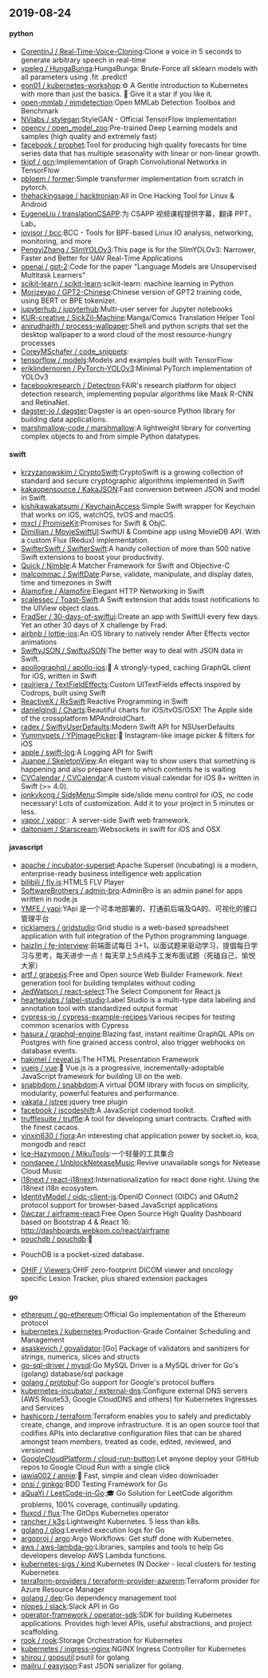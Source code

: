 ## 2019-08-24

#### python
* [CorentinJ / Real-Time-Voice-Cloning](https://github.com/CorentinJ/Real-Time-Voice-Cloning):Clone a voice in 5 seconds to generate arbitrary speech in real-time
* [ypeleg / HungaBunga](https://github.com/ypeleg/HungaBunga):HungaBunga: Brute-Force all sklearn models with all parameters using .fit .predict!
* [eon01 / kubernetes-workshop](https://github.com/eon01/kubernetes-workshop):⚙️
A Gentle introduction to Kubernetes with more than just the basics.
🌟
Give it a star if you like it.
* [open-mmlab / mmdetection](https://github.com/open-mmlab/mmdetection):Open MMLab Detection Toolbox and Benchmark
* [NVlabs / stylegan](https://github.com/NVlabs/stylegan):StyleGAN - Official TensorFlow Implementation
* [opencv / open_model_zoo](https://github.com/opencv/open_model_zoo):Pre-trained Deep Learning models and samples (high quality and extremely fast)
* [facebook / prophet](https://github.com/facebook/prophet):Tool for producing high quality forecasts for time series data that has multiple seasonality with linear or non-linear growth.
* [tkipf / gcn](https://github.com/tkipf/gcn):Implementation of Graph Convolutional Networks in TensorFlow
* [pbloem / former](https://github.com/pbloem/former):Simple transformer implementation from scratch in pytorch.
* [thehackingsage / hacktronian](https://github.com/thehackingsage/hacktronian):All in One Hacking Tool for Linux & Android
* [EugeneLiu / translationCSAPP](https://github.com/EugeneLiu/translationCSAPP):为 CSAPP 视频课程提供字幕，翻译 PPT，Lab。
* [iovisor / bcc](https://github.com/iovisor/bcc):BCC - Tools for BPF-based Linux IO analysis, networking, monitoring, and more
* [PengyiZhang / SlimYOLOv3](https://github.com/PengyiZhang/SlimYOLOv3):This page is for the SlimYOLOv3: Narrower, Faster and Better for UAV Real-Time Applications
* [openai / gpt-2](https://github.com/openai/gpt-2):Code for the paper "Language Models are Unsupervised Multitask Learners"
* [scikit-learn / scikit-learn](https://github.com/scikit-learn/scikit-learn):scikit-learn: machine learning in Python
* [Morizeyao / GPT2-Chinese](https://github.com/Morizeyao/GPT2-Chinese):Chinese version of GPT2 training code, using BERT or BPE tokenizer.
* [jupyterhub / jupyterhub](https://github.com/jupyterhub/jupyterhub):Multi-user server for Jupyter notebooks
* [KUR-creative / SickZil-Machine](https://github.com/KUR-creative/SickZil-Machine):Manga/Comics Translation Helper Tool
* [anirudhajith / process-wallpaper](https://github.com/anirudhajith/process-wallpaper):Shell and python scripts that set the desktop wallpaper to a word cloud of the most resource-hungry processes
* [CoreyMSchafer / code_snippets](https://github.com/CoreyMSchafer/code_snippets):
* [tensorflow / models](https://github.com/tensorflow/models):Models and examples built with TensorFlow
* [eriklindernoren / PyTorch-YOLOv3](https://github.com/eriklindernoren/PyTorch-YOLOv3):Minimal PyTorch implementation of YOLOv3
* [facebookresearch / Detectron](https://github.com/facebookresearch/Detectron):FAIR's research platform for object detection research, implementing popular algorithms like Mask R-CNN and RetinaNet.
* [dagster-io / dagster](https://github.com/dagster-io/dagster):Dagster is an open-source Python library for building data applications.
* [marshmallow-code / marshmallow](https://github.com/marshmallow-code/marshmallow):A lightweight library for converting complex objects to and from simple Python datatypes.

#### swift
* [krzyzanowskim / CryptoSwift](https://github.com/krzyzanowskim/CryptoSwift):CryptoSwift is a growing collection of standard and secure cryptographic algorithms implemented in Swift
* [kakaopensource / KakaJSON](https://github.com/kakaopensource/KakaJSON):Fast conversion between JSON and model in Swift.
* [kishikawakatsumi / KeychainAccess](https://github.com/kishikawakatsumi/KeychainAccess):Simple Swift wrapper for Keychain that works on iOS, watchOS, tvOS and macOS.
* [mxcl / PromiseKit](https://github.com/mxcl/PromiseKit):Promises for Swift & ObjC.
* [Dimillian / MovieSwiftUI](https://github.com/Dimillian/MovieSwiftUI):SwiftUI & Combine app using MovieDB API. With a custom Flux (Redux) implementation.
* [SwifterSwift / SwifterSwift](https://github.com/SwifterSwift/SwifterSwift):A handy collection of more than 500 native Swift extensions to boost your productivity.
* [Quick / Nimble](https://github.com/Quick/Nimble):A Matcher Framework for Swift and Objective-C
* [malcommac / SwiftDate](https://github.com/malcommac/SwiftDate):Parse, validate, manipulate, and display dates, time and timezones in Swift
* [Alamofire / Alamofire](https://github.com/Alamofire/Alamofire):Elegant HTTP Networking in Swift
* [scalessec / Toast-Swift](https://github.com/scalessec/Toast-Swift):A Swift extension that adds toast notifications to the UIView object class.
* [FradSer / 30-days-of-swiftui](https://github.com/FradSer/30-days-of-swiftui):Create an app with SwiftUI every few days. Yet an other 30 days of X challenge by Frad.
* [airbnb / lottie-ios](https://github.com/airbnb/lottie-ios):An iOS library to natively render After Effects vector animations
* [SwiftyJSON / SwiftyJSON](https://github.com/SwiftyJSON/SwiftyJSON):The better way to deal with JSON data in Swift.
* [apollographql / apollo-ios](https://github.com/apollographql/apollo-ios):📱
A strongly-typed, caching GraphQL client for iOS, written in Swift
* [raulriera / TextFieldEffects](https://github.com/raulriera/TextFieldEffects):Custom UITextFields effects inspired by Codrops, built using Swift
* [ReactiveX / RxSwift](https://github.com/ReactiveX/RxSwift):Reactive Programming in Swift
* [danielgindi / Charts](https://github.com/danielgindi/Charts):Beautiful charts for iOS/tvOS/OSX! The Apple side of the crossplatform MPAndroidChart.
* [radex / SwiftyUserDefaults](https://github.com/radex/SwiftyUserDefaults):Modern Swift API for NSUserDefaults
* [Yummypets / YPImagePicker](https://github.com/Yummypets/YPImagePicker):📸
Instagram-like image picker & filters for iOS
* [apple / swift-log](https://github.com/apple/swift-log):A Logging API for Swift
* [Juanpe / SkeletonView](https://github.com/Juanpe/SkeletonView):An elegant way to show users that something is happening and also prepare them to which contents he is waiting
* [CVCalendar / CVCalendar](https://github.com/CVCalendar/CVCalendar):A custom visual calendar for iOS 8+ written in Swift (>= 4.0).
* [jonkykong / SideMenu](https://github.com/jonkykong/SideMenu):Simple side/slide menu control for iOS, no code necessary! Lots of customization. Add it to your project in 5 minutes or less.
* [vapor / vapor](https://github.com/vapor/vapor):💧
A server-side Swift web framework.
* [daltoniam / Starscream](https://github.com/daltoniam/Starscream):Websockets in swift for iOS and OSX

#### javascript
* [apache / incubator-superset](https://github.com/apache/incubator-superset):Apache Superset (incubating) is a modern, enterprise-ready business intelligence web application
* [bilibili / flv.js](https://github.com/bilibili/flv.js):HTML5 FLV Player
* [SoftwareBrothers / admin-bro](https://github.com/SoftwareBrothers/admin-bro):AdminBro is an admin panel for apps written in node.js
* [YMFE / yapi](https://github.com/YMFE/yapi):YApi 是一个可本地部署的、打通前后端及QA的、可视化的接口管理平台
* [ricklamers / gridstudio](https://github.com/ricklamers/gridstudio):Grid studio is a web-based spreadsheet application with full integration of the Python programming language.
* [haizlin / fe-interview](https://github.com/haizlin/fe-interview):前端面试每日 3+1，以面试题来驱动学习，提倡每日学习与思考，每天进步一点！每天早上5点纯手工发布面试题（死磕自己，愉悦大家）
* [artf / grapesjs](https://github.com/artf/grapesjs):Free and Open source Web Builder Framework. Next generation tool for building templates without coding
* [JedWatson / react-select](https://github.com/JedWatson/react-select):The Select Component for React.js
* [heartexlabs / label-studio](https://github.com/heartexlabs/label-studio):Label Studio is a multi-type data labeling and annotation tool with standardized output format
* [cypress-io / cypress-example-recipes](https://github.com/cypress-io/cypress-example-recipes):Various recipes for testing common scenarios with Cypress
* [hasura / graphql-engine](https://github.com/hasura/graphql-engine):Blazing fast, instant realtime GraphQL APIs on Postgres with fine grained access control, also trigger webhooks on database events.
* [hakimel / reveal.js](https://github.com/hakimel/reveal.js):The HTML Presentation Framework
* [vuejs / vue](https://github.com/vuejs/vue):🖖
Vue.js is a progressive, incrementally-adoptable JavaScript framework for building UI on the web.
* [snabbdom / snabbdom](https://github.com/snabbdom/snabbdom):A virtual DOM library with focus on simplicity, modularity, powerful features and performance.
* [vakata / jstree](https://github.com/vakata/jstree):jquery tree plugin
* [facebook / jscodeshift](https://github.com/facebook/jscodeshift):A JavaScript codemod toolkit.
* [trufflesuite / truffle](https://github.com/trufflesuite/truffle):A tool for developing smart contracts. Crafted with the finest cacaos.
* [yinxin630 / fiora](https://github.com/yinxin630/fiora):An interesting chat application power by socket.io, koa, mongodb and react
* [Ice-Hazymoon / MikuTools](https://github.com/Ice-Hazymoon/MikuTools):一个轻量的工具集合
* [nondanee / UnblockNeteaseMusic](https://github.com/nondanee/UnblockNeteaseMusic):Revive unavailable songs for Netease Cloud Music
* [i18next / react-i18next](https://github.com/i18next/react-i18next):Internationalization for react done right. Using the i18next i18n ecosystem.
* [IdentityModel / oidc-client-js](https://github.com/IdentityModel/oidc-client-js):OpenID Connect (OIDC) and OAuth2 protocol support for browser-based JavaScript applications
* [0wczar / airframe-react](https://github.com/0wczar/airframe-react):Free Open Source High Quality Dashboard based on Bootstrap 4 & React 16: http://dashboards.webkom.co/react/airframe
* [pouchdb / pouchdb](https://github.com/pouchdb/pouchdb):🐨
- PouchDB is a pocket-sized database.
* [OHIF / Viewers](https://github.com/OHIF/Viewers):OHIF zero-footprint DICOM viewer and oncology specific Lesion Tracker, plus shared extension packages

#### go
* [ethereum / go-ethereum](https://github.com/ethereum/go-ethereum):Official Go implementation of the Ethereum protocol
* [kubernetes / kubernetes](https://github.com/kubernetes/kubernetes):Production-Grade Container Scheduling and Management
* [asaskevich / govalidator](https://github.com/asaskevich/govalidator):[Go] Package of validators and sanitizers for strings, numerics, slices and structs
* [go-sql-driver / mysql](https://github.com/go-sql-driver/mysql):Go MySQL Driver is a MySQL driver for Go's (golang) database/sql package
* [golang / protobuf](https://github.com/golang/protobuf):Go support for Google's protocol buffers
* [kubernetes-incubator / external-dns](https://github.com/kubernetes-incubator/external-dns):Configure external DNS servers (AWS Route53, Google CloudDNS and others) for Kubernetes Ingresses and Services
* [hashicorp / terraform](https://github.com/hashicorp/terraform):Terraform enables you to safely and predictably create, change, and improve infrastructure. It is an open source tool that codifies APIs into declarative configuration files that can be shared amongst team members, treated as code, edited, reviewed, and versioned.
* [GoogleCloudPlatform / cloud-run-button](https://github.com/GoogleCloudPlatform/cloud-run-button):Let anyone deploy your GitHub repos to Google Cloud Run with a single click
* [iawia002 / annie](https://github.com/iawia002/annie):👾
Fast, simple and clean video downloader
* [onsi / ginkgo](https://github.com/onsi/ginkgo):BDD Testing Framework for Go
* [aQuaYi / LeetCode-in-Go](https://github.com/aQuaYi/LeetCode-in-Go):🎓
Go Solution for LeetCode algorithm problems, 100% coverage, continually updating.
* [fluxcd / flux](https://github.com/fluxcd/flux):The GitOps Kubernetes operator
* [rancher / k3s](https://github.com/rancher/k3s):Lightweight Kubernetes. 5 less than k8s.
* [golang / glog](https://github.com/golang/glog):Leveled execution logs for Go
* [argoproj / argo](https://github.com/argoproj/argo):Argo Workflows: Get stuff done with Kubernetes.
* [aws / aws-lambda-go](https://github.com/aws/aws-lambda-go):Libraries, samples and tools to help Go developers develop AWS Lambda functions.
* [kubernetes-sigs / kind](https://github.com/kubernetes-sigs/kind):Kubernetes IN Docker - local clusters for testing Kubernetes
* [terraform-providers / terraform-provider-azurerm](https://github.com/terraform-providers/terraform-provider-azurerm):Terraform provider for Azure Resource Manager
* [golang / dep](https://github.com/golang/dep):Go dependency management tool
* [nlopes / slack](https://github.com/nlopes/slack):Slack API in Go
* [operator-framework / operator-sdk](https://github.com/operator-framework/operator-sdk):SDK for building Kubernetes applications. Provides high level APIs, useful abstractions, and project scaffolding.
* [rook / rook](https://github.com/rook/rook):Storage Orchestration for Kubernetes
* [kubernetes / ingress-nginx](https://github.com/kubernetes/ingress-nginx):NGINX Ingress Controller for Kubernetes
* [shirou / gopsutil](https://github.com/shirou/gopsutil):psutil for golang
* [mailru / easyjson](https://github.com/mailru/easyjson):Fast JSON serializer for golang.
